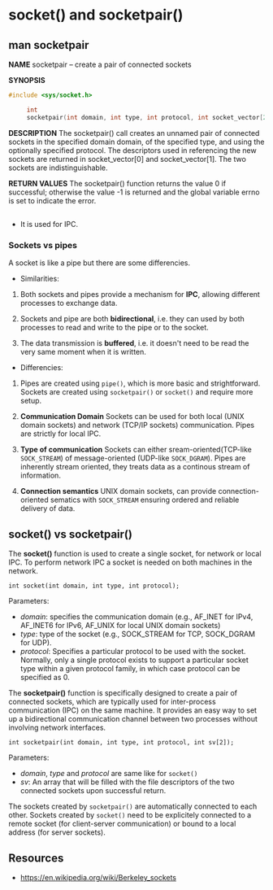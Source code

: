 # socket() and socketpair()

## man socketpair

**NAME**
socketpair – create a pair of connected sockets

**SYNOPSIS**

```c
#include <sys/socket.h>

     int
     socketpair(int domain, int type, int protocol, int socket_vector[2]);
```

**DESCRIPTION**
The socketpair() call creates an unnamed pair of connected sockets in the specified domain domain, of the specified type, and using the optionally specified protocol. The descriptors used in referencing the new sockets are returned in socket_vector[0] and socket_vector[1]. The two sockets
are indistinguishable.

**RETURN VALUES**
The socketpair() function returns the value 0 if successful; otherwise the value -1 is returned and the global variable errno is set to indicate the error.

##

- It is used for IPC.

### Sockets vs pipes

A socket is like a pipe but there are some differencies.

- Similarities:

1. Both sockets and pipes provide a mechanism for **IPC**, allowing different processes to exchange data.

2. Sockets and pipe are both **bidirectional**, i.e. they can used by both processes to read and write to the pipe or to the socket.

3. The data transmission is **buffered**, i.e. it doesn't need to be read the very same moment when it is written.

- Differencies:

1. Pipes are created using `pipe()`, which is more basic and strightforward. Sockets are created using `socketpair()` or `socket()` and require more setup.

2. **Communication Domain** Sockets can be used for both local (UNIX domain sockets) and network (TCP/IP sockets) communication. Pipes are strictly for local IPC.

3. **Type of communication** Sockets can either sream-oriented(TCP-like `SOCK_STREAM`) of message-oriented (UDP-like `SOCK_DGRAM`). Pipes are inherently stream oriented, they treats data as a continous stream of information.

4. **Connection semantics** UNIX domain sockets, can provide connection-oriented sematics with `SOCK_STREAM` ensuring ordered and reliable delivery of data.

## socket() vs socketpair()

The **socket()** function is used to create a single socket, for network or local IPC. To perform network IPC a socket is needed on both machines in the network.

`int socket(int domain, int type, int protocol);`

Parameters:

- _domain_: specifies the communication domain (e.g., AF_INET for IPv4, AF_INET6 for IPv6, AF_UNIX for local UNIX domain sockets)
- _type_: type of the socket (e.g., SOCK_STREAM for TCP, SOCK_DGRAM for UDP).
- _protocol_: Specifies a particular protocol to be used with the socket. Normally, only a single protocol exists to support a particular socket type within a given protocol family, in which case protocol can be specified as 0.

The **socketpair()** function is specifically designed to create a pair of connected sockets, which are typically used for inter-process communication (IPC) on the same machine. It provides an easy way to set up a bidirectional communication channel between two processes without involving network interfaces.

`int socketpair(int domain, int type, int protocol, int sv[2]);`

Parameters:

- _domain_, _type_ and _protocol_ are same like for `socket()`
- _sv_: An array that will be filled with the file descriptors of the two connected sockets upon successful return.

The sockets created by `socketpair()` are automatically connected to each other. Sockets created by `socket()` need to be explicitely connected to a remote socket (for client-server communication) or bound to a local address (for server sockets).

## Resources

- https://en.wikipedia.org/wiki/Berkeley_sockets
